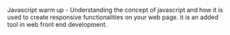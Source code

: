 Javascript warm up - Understanding the concept of javascript and how it is used to create responsive functionalities on your web page. it is an added tool in web front end development.
